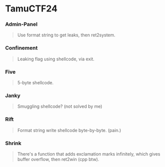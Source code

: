 TamuCTF24
=======

<h3> Admin-Panel </h3>

> Use format string to get leaks, then ret2system.

<h3> Confinement </h3>

> Leaking flag using shellcode, via exit.

<h3> Five </h3>

> 5-byte shellcode.

<h3> Janky </h3>

> Smuggling shellcode? (not solved by me)

<h3> Rift </h3>

> Format string write shellcode byte-by-byte. (pain.)

<h3> Shrink </h3>

> There's a function that adds exclamation marks infinitely, which gives buffer overflow, then ret2win (cpp btw).
